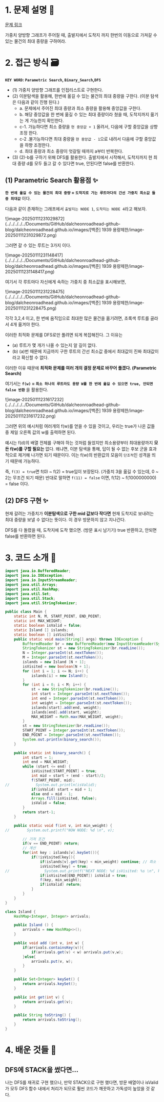 # 1. 문제 설명 📌

[문제 링크](https://www.acmicpc.net/problem/1939)

가중치 양방향 그래프가 주어질 때, 출발지에서 도착지 까지 한번의 이동으로 가져갈 수 있는 물건의 최대 중량을 구하여라.

# 2. 접근 방식 🗃️

**`KEY WORD`: `Parametric Search`, `Binary_Search`,`DFS`**

- (1) 가중치 양방향 그래프를 인접리스트로 구현한다.
- (2) 이분탐색을 활용해, 한번에 옮길 수 있는 물건의 최대 중량을 구한다. (이분 탐색은 다음과 같이 진행 된다.)
  - a. 문제에서 주어진 최대 중량과 최소 중량을 활용해 중앙값을 구한다.
  - b. 해당 중앙값을 한 번에 옮길 수 있는 최대 중량이라 쳤을 때, 도착지까지 옮기는 게 가능한지 확인한다.
  - c-1. 가능하다면 최소 중량을 `현 중앙값 + 1` 올려서, 다음에 구할 중앙값을 상향 조정 한다.
  - c-2 .불가능하다면 최대 중량을 `현 중앙값 - 1`으로 내려서 다음에 구할 중앙값을 하향 조정한다.
  - d. 최대 중량과 최소 중량이 엇갈릴 때까지 a부터 반복한다.
- (3) (2)-b를 구하기 위해 DFS를 활용한다. 출발지에서 시작해서, 도착지까지 현 최대 중량 d를 모두 들고 갈 수 있다면 true, 안된다면 false를 반환한다.

## (1) Parametric Search 활용점 ✨

**`한 번에 옮길 수 있는 물건의 최대 중량` = `도착지로 가는 루트마다의 간선 가중치 최소값 들 중 최대값`**  이다.

다음과 같이 존재하는 그래프에서 `출발지는 NODE 1`, `도착지는 NODE 4`라고 해보자.

![image-20250111231029872](../../../../../Documents/GitHub/dalcheonroadhead-github-blog/dalcheonroadhead.github.io/images/[백준] 1939 용량제한/image-20250111231029872.png)

그러면 갈 수 있는 루트는 3가지 이다.

![image-20250111231148417](../../../../../Documents/GitHub/dalcheonroadhead-github-blog/dalcheonroadhead.github.io/images/[백준] 1939 용량제한/image-20250111231148417.png)

여기서 각 루트마다 자신에게 속하는 가중치 중 최소값을 표시해보면,

![image-20250111231228475](../../../../../Documents/GitHub/dalcheonroadhead-github-blog/dalcheonroadhead.github.io/images/[백준] 1939 용량제한/image-20250111231228475.png)

각각 3,2,4 이고, 한 번에 움직임으로 최대한 많은 물건을 옮기려면, 초록색 루트를 골라서 4개 옮겨야 한다.

이러한 최적화 문제를 DFS로만 풀려면 되게 복잡해진다. 그 이유는

- (a) 루트가 몇 개가 나올 수 있는지 알 길이 없다.
- (b) (a)번 때문에 지금까지 구한 루트의 간선 최소값 중에서 최대값이 진짜 최대값이라고 확신할 수 없다.

이러한 이유 때문에 **최적화 문제를 여러 개의 결정 문제로 바꾸어 풀겠다. (Parametric Search)**

여기서는 **`f(w)` = `최소 하나의 루트라도 용량 W를 한 번에 옮길 수 있으면 true, 안되면 false 반환`** 을 활용한다.

![image-20250111231617232](../../../../../Documents/GitHub/dalcheonroadhead-github-blog/dalcheonroadhead.github.io/images/[백준] 1939 용량제한/image-20250111231617232.png)

그러면 위의 예시처럼 여러개의 f(w)를 얻을 수 있을 것이고, 우리는 true가 나온 값들 중 제일 오른쪽 값의 w를 출력하면 된다.

예시는 f(d)의 배열 전체를 구해야 하는 것처럼 들었지만 최소용량부터 최대용량까지 **모든 f(w)를 구할 필요는** 없다. 왜냐면, 이분 탐색을 통해, 답이 될 수 없는 후보 군을 효과적으로 제거해 나가면 되기 때문이다. 이는 f(w)의 반환값의 모음이 `단조적`인 성격을 띄기 때문에 가능하다.

  즉, `f(3) = true`면 f(0) ~ f(2) = true임이 보장된다. (가중치 3을 옮길 수 있는데, 0 ~ 2는 무조건 되기 때문)
반대로 말하면 `f(11) = false` 이면, f(12) ~ f(1000000000) = false 이다.

## (2) DFS 구현 ✨

현재 갈려는 가중치가 **이분탐색으로 구한 mid 값보다 작다면** 현재 도착지로 보내려는 최대 중량을 보낼 수 없다는 뜻이다. 이 경우 방문하지 않고 지나간다. 

DFS를 다 돌렸을 때, 도착지에 도착 했으면. (방문 표시 남기기) true 반환하고, 안되면 false를 반환하면 된다.



# 3. 코드 소개 🔎

```java
import java.io.BufferedReader;
import java.io.IOException;
import java.io.InputStreamReader;
import java.util.Arrays;
import java.util.HashMap;
import java.util.Set;
import java.util.Stack;
import java.util.StringTokenizer;

public class Main {
    static int N, M, START_POINT, END_POINT;
    static int MAX_WEIGHT;
    static boolean isValid = false;
    static Island [] islands;
    static boolean [] isVisited;
    public static void main(String[] args) throws IOException {
        BufferedReader br = new BufferedReader(new InputStreamReader(System.in));
        StringTokenizer st = new StringTokenizer(br.readLine());
        N = Integer.parseInt(st.nextToken());
        M = Integer.parseInt(st.nextToken());
        islands = new Island [N + 1];
        isVisited = new boolean[N + 1];
        for (int i = 1; i <= N; i++) {
            islands[i] = new Island();
        }
        for (int i = 0; i < M; i++) {
            st = new StringTokenizer(br.readLine());
            int start = Integer.parseInt(st.nextToken());
            int end = Integer.parseInt(st.nextToken());
            int weight = Integer.parseInt(st.nextToken());
            islands[start].add(end, weight);
            islands[end].add(start, weight);
            MAX_WEIGHT = Math.max(MAX_WEIGHT, weight);
        }
        st = new StringTokenizer(br.readLine());
        START_POINT = Integer.parseInt(st.nextToken());
        END_POINT = Integer.parseInt(st.nextToken());
        System.out.println(binary_search());
    }

    public static int binary_search() {
        int start = 1;
        int end = MAX_WEIGHT;
        while (start <= end) {
            isVisited[START_POINT] = true;
            int mid = start + (end - start)/2;
            f(START_POINT, mid);
//            System.out.println(isValid);
            if(isValid) start = mid + 1;
            else end = mid - 1;
            Arrays.fill(isVisited, false);
            isValid = false;
        }
        return start-1;
    }

    public static void f(int v, int min_weight) {
//        System.out.printf("NOW NODE: %d \n", v);

        // 기저 조건
        if(v == END_POINT) return;
        // 계산
        for(int key : islands[v].keySet()){
            if(!isVisited[key]){
                if(islands[v].get(key) < min_weight) continue; // 최소 중량으로 갈 수 없으면 넘어간다.
                isVisited[key] = true;
//                System.out.printf("NEXT NODE: %d isVisited: %s \n", key, Arrays.toString(isVisited));
                if(isVisited[END_POINT]) isValid = true;
                f(key, min_weight);
                if(isValid) return;
            }
        }
    }
}

class Island {
    HashMap<Integer, Integer> arrivals;

    public Island () {
        arrivals = new HashMap<>();
    }

    public void add (int v, int w) {
        if(arrivals.containsKey(v)){
            if(arrivals.get(v) < w) arrivals.put(v,w);
        }else{
            arrivals.put(v, w);
        }
    }

    public Set<Integer> keySet() {
        return arrivals.keySet();
    }

    public int get(int v) {
        return arrivals.get(v);
    }

    public String toString() {
        return arrivals.toString();
    }
}
```

# 4. 배운 것들 🎯

## DFS에 STACK을 썼다면...

나는 DFS를 재귀로 구현 했으나, 만약 STACK으로 구현 했다면, 방문 배열이나 isValid가 모두 DFS 함수 내에서 처리가 되므로 훨씬 코드가 깨끗하고 가독성이 높았을 것 같다.

